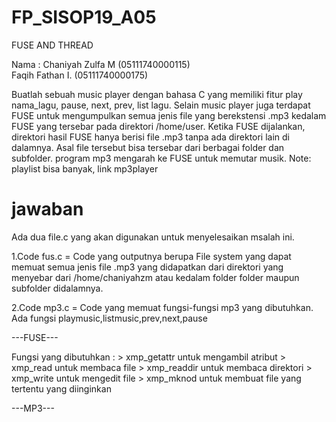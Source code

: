 # FP_SISOP19_A05

FUSE AND THREAD

Nama : Chaniyah Zulfa M (05111740000115) <br>
        Faqih Fathan I. (05111740000175)

Buatlah sebuah music player dengan bahasa C yang memiliki fitur play nama_lagu, pause, next, prev, list lagu. Selain music player juga terdapat FUSE untuk mengumpulkan semua jenis file yang berekstensi .mp3 kedalam FUSE yang tersebar pada direktori /home/user. Ketika FUSE dijalankan, direktori hasil FUSE hanya berisi file .mp3 tanpa ada direktori lain di dalamnya. Asal file tersebut bisa tersebar dari berbagai folder dan subfolder. program mp3 mengarah ke FUSE untuk memutar musik. Note: playlist bisa banyak, link mp3player

# jawaban
Ada dua file.c yang akan digunakan untuk menyelesaikan msalah ini.

1.Code fus.c = Code yang outputnya berupa File system yang dapat memuat semua jenis file .mp3 yang didapatkan dari direktori yang menyebar dari /home/chaniyahzm atau kedalam folder folder maupun subfolder didalamnya.

2.Code mp3.c = Code yang memuat fungsi-fungsi mp3 yang dibutuhkan. Ada fungsi playmusic,listmusic,prev,next,pause

---FUSE---

Fungsi yang dibutuhkan :
        > xmp_getattr untuk mengambil atribut
        > xmp_read untuk membaca file
        > xmp_readdir untuk membaca direktori
        > xmp_write untuk mengedit file
        > xmp_mknod untuk membuat file yang tertentu yang diinginkan

---MP3---
